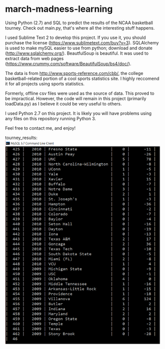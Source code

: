 # march-madness-learning
Using Python (2.7) and SQL to predict the results of the NCAA basketball tourney. Check out main.py, that's where all the interesting stuff happens.

I used Sublime Text 2 to develop this project. If you use it, you should purchase the license (https://www.sublimetext.com/buy?v=3). SQLAlchemy is used to make mySQL easier to use from python; download and donate (http://www.sqlalchemy.org/). BeautfulSoup is beautiful. It was used to extract data from web pages (https://www.crummy.com/software/BeautifulSoup/bs4/doc/). 

The data is from http://www.sports-reference.com/cbb/, the college basketball-related portion of a cool sports statistics site. I highly reccomend it for all projects using sports statistics. 

Formerly, offline csv files were used as the source of data. This proved to be impractical. However, the code will remain in this project (primarily loadData.py) as I believe it could be very useful to others.

I used Python 2.7 on this project. It is likely you will have problems using any files on this repository running Python 3.

Feel free to contact me, and enjoy!

tourney_results:
![alt tag](https://github.com/AddisonDunn/march-madness-learning/blob/master/screenshots/tourneyResults.png)

